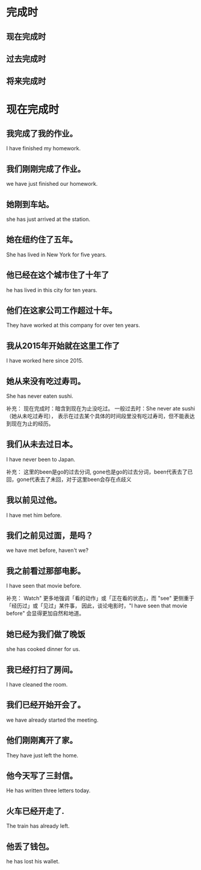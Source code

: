 # 完成时

## 现在完成时
## 过去完成时
## 将来完成时



 





# 现在完成时


## 我完成了我的作业。
I have finished my homework.

## 我们刚刚完成了作业。
we have just finished our homework.

## 她刚到车站。
she has just arrived at the station.




## 她在纽约住了五年。
She has lived in New York for five years.

## 他已经在这个城市住了十年了
he has lived in this city for ten years.

## 他们在这家公司工作超过十年。
They have worked at this company for over ten years.

## 我从2015年开始就在这里工作了
I have worked here since 2015.




## 她从来没有吃过寿司。
She has never eaten sushi.

补充：
现在完成时：暗含到现在为止没吃过。
一般过去时：She never ate sushi（她从未吃过寿司），
表示在过去某个具体的时间段里没有吃过寿司，但不能表达到现在为止的经历。

## 我们从未去过日本。
I have never been to Japan. 

补充：
这里的been是go的过去分词, gone也是go的过去分词，been代表去了已回，gone代表去了未回，对于这里been会存在点歧义




## 我以前见过他。
I have met him before.

## 我们之前见过面，是吗？
we have met before, haven't we?

## 我之前看过那部电影。
I have seen that movie before.

补充：
Watch" 更多地强调「看的动作」或「正在看的状态」，而 "see" 更侧重于「经历过」或「见过」某件事，
因此，谈论电影时，"I have seen that movie before" 会显得更加自然和地道。





## 她已经为我们做了晚饭
she has cooked dinner for us.

## 我已经打扫了房间。
I have cleaned the room.

## 我们已经开始开会了。
we have already started the meeting.




## 他们刚刚离开了家。
They have just left the home.

## 他今天写了三封信。
He has written three letters today.

## 火车已经开走了.
The train has already left.

## 他丢了钱包。
he has lost his wallet.





